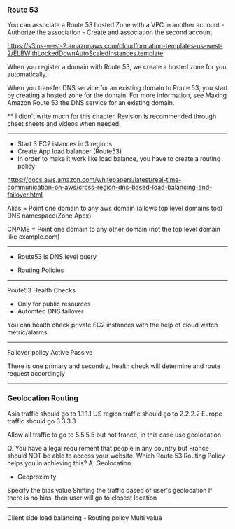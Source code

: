### Route 53

You can associate a Route 53 hosted Zone with a VPC in another account
    - Authorize the association
    - Create and association the second account


https://s3.us-west-2.amazonaws.com/cloudformation-templates-us-west-2/ELBWithLockedDownAutoScaledInstances.template


When you register a domain with Route 53, we create a hosted zone for you automatically.

When you transfer DNS service for an existing domain to Route 53, you start by creating a hosted zone for the domain. For more information, see Making Amazon Route 53 the DNS service for an existing domain.


** I didn't write much for this chapter.
Revision is recommended through cheet sheets and videos when needed.


----

* Start 3 EC2 istances in 3 regions
* Create App load balancer (Route53)
* In order to make it work like load balance, you have to create a routing policy



https://docs.aws.amazon.com/whitepapers/latest/real-time-communication-on-aws/cross-region-dns-based-load-balancing-and-failover.html

Alias = Point one domain to any aws domain (allows top level domains too)
DNS namespace(Zone Apex)

CNAME = Point one domain to any other domain (not the top level domain like example.com)

----

* Route53 is DNS level query

* Routing Policies

----

Route53 Health Checks
* Only for public resources
* Automted DNS failover

You can health check private EC2 instances with the help of cloud watch metric/alarms

---
Failover policy
Active Passive

There is one primary and secondry, health check will determine and route request accordingly

---
### Geolocation Routing

Asia traffic should go to 1.1.1.1
US region traffic should go to 2.2.2.2
Europe traffic should go 3.3.3.3

Allow all traffic to go to 5.5.5.5 but not france, in this case use geolocation

Q. You have a legal requirement that people in any country but France should NOT be able to access your website. Which Route 53 Routing Policy helps you in achieving this?
A. Geolocation


* Geoproximity

Specify the bias value
Shifting the traffic based of user's geolocation
If there is no bias, then user will go to closest location

---

Client side load balancing - Routing policy Multi value


